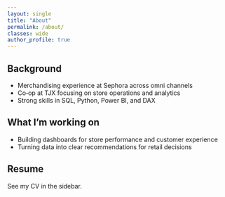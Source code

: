```yaml
---
layout: single
title: "About"
permalink: /about/
classes: wide
author_profile: true
---
```


## Background
- Merchandising experience at Sephora across omni channels
- Co‑op at TJX focusing on store operations and analytics
- Strong skills in SQL, Python, Power BI, and DAX

## What I’m working on
- Building dashboards for store performance and customer experience
- Turning data into clear recommendations for retail decisions

## Resume
See my CV in the sidebar.
